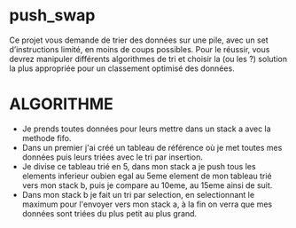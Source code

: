 # push_swap
Ce projet vous demande de trier des données sur une pile, avec un set d’instructions limité, en moins de coups possibles. Pour le réussir, vous devrez manipuler différents algorithmes de tri et choisir la (ou les ?) solution la plus appropriée pour un classement optimisé des données.

# ALGORITHME
* Je prends toutes données pour leurs mettre dans un stack a avec la methode fifo.
* Dans un premier j'ai créé un tableau de référence où je met toutes mes données puis leurs triées avec le tri par insertion.
* Je divise ce tableau trié en 5, dans mon stack a je push tous les elements inferieur oubien egal au 5eme element de mon tableau trié vers mon stack b, puis je compare au 10eme, au 15eme ainsi de suit.
* Dans mon stack b je fait un tri par selection, en selectionnant le maximum pour l'envoyer vers mon stack a, à la fin on verra que mes données sont triées du plus petit au plus grand.

